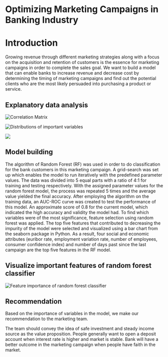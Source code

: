 
# Optimizing Marketing Campaigns in Banking Industry



# Introduction

Growing revenue through different marketing strategies along with a focus on the acquisition and retention of customers is the essence for marketing campaigns in order to complete the sales goal. We want to build a model that can enable banks to increase revenue and decrease cost by determining the timing of marketing campaigns and find out the potential clients who are the most likely persuaded into purchasing a product or service.

## Explanatory data analysis

![Correlation Matrix](https://i.imgur.com/JsSgRyq.png)

![Distributions of important variables](https://i.imgur.com/PVXOg24.png)

![](https://i.imgur.com/RllcS0v.png)




## Model building

The algorithm of Random Forest (RF) was used in order to do classification for the bank customers in this marketing campaign. A grid-search was set up which enables the model to run iteratively with the predefined parameter values. The data was divided into 5 equal parts with a ratio of 4:1 for training and testing respectively. With the assigned parameter values for the random forest model, the process was repeated 5 times and the average value yielded the final accuracy. After employing the algorithm on the training data, an AUC-ROC curve was created to test the performance of this model. An approximate score of 0.8 for the current model, which indicated the high accuracy and validity the model had. To find which variables were of the most significance, feature selection using random forest was applied. The top five features that contributed to decreasing the impurity of the model were selected and visualized using a bar chart from the seaborn package in Python. As a result, four social and economic attributes (euribor rate, employment variation rate, number of employees, consumer confidence index) and number of days past since the last campaign are the top five features in the RF model. 

## Visualize important features of random forest classifier

![Feature importance of random forest classifier](https://i.imgur.com/dVULOvj.png)




## Recommendation

Based on the importance of variables in the model, we make our recommendation to the marketing team.

The team should convey the idea of safe investment and steady income source as the value proposition. People generally want to open a deposit account when interest rate is higher and market is stable. Bank will have a better outcome in the marketing campaign when people have faith in the market.

